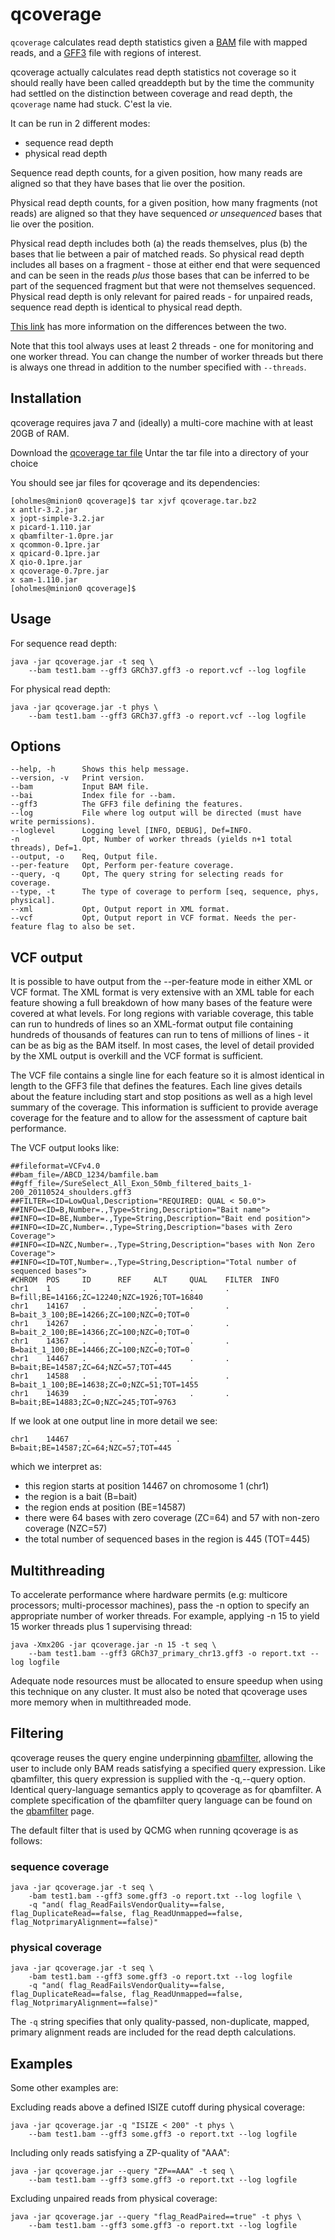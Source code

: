 # qcoverage

`qcoverage` calculates read depth 
statistics given a [BAM](http://samtools.github.io/hts-specs/SAMv1.pdf) 
file with mapped reads, and a 
[GFF3](http://www.sequenceontology.org/gff3.shtml) file with regions of
interest. 

qcoverage actually calculates read depth statistics not coverage so it
should really have been called qreaddepth but by the time the community
had settled on
the distinction between coverage and read depth, the `qcoverage` name had
stuck. C'est la vie.

It can be run in 2 different modes:

* sequence read depth
* physical read depth

Sequence read depth counts, for a given position, how many reads are
aligned so that they have bases that lie over the position. 

Physical read depth counts, for a given position, how many fragments
(not reads)
are aligned so that they have sequenced _or unsequenced_ bases that lie
over the position.

Physical read depth includes both (a) the reads themselves, plus (b) the 
bases that lie between a pair of matched reads. So physical read depth
includes all
bases on a fragment - those at either end that were sequenced and can be seen
in the reads _plus_ those bases that can be inferred to be part of the 
sequenced fragment but that were not themselves sequenced. Physical read
depth is only relevant for paired reads - for unpaired reads, sequence
read depth is identical to physical read depth.

[This link](http://www.nature.com/nrg/journal/v11/n10/fig_tab/nrg2841_F1.html#figure-title)
has more information on the differences between the two.

Note that this tool always uses at least 2 threads - one for monitoring
and one worker thread. You can change the number of worker threads but
there is always one thread in addition to the number specified with
`--threads`. 

## Installation

qcoverage requires java 7 and (ideally) a multi-core machine with at least 20GB of RAM.

Download the [qcoverage tar file](http://sourceforge.net/projects/adamajava/files/qcoverage.tar.bz2/download)
Untar the tar file into a directory of your choice

You should see jar files for qcoverage and its dependencies:

~~~~{.text}
[oholmes@minion0 qcoverage]$ tar xjvf qcoverage.tar.bz2
x antlr-3.2.jar
x jopt-simple-3.2.jar
x picard-1.110.jar
x qbamfilter-1.0pre.jar
x qcommon-0.1pre.jar
x qpicard-0.1pre.jar
X qio-0.1pre.jar
x qcoverage-0.7pre.jar
x sam-1.110.jar
[oholmes@minion0 qcoverage]$
~~~~

## Usage

For sequence read depth:

~~~~{.text}
java -jar qcoverage.jar -t seq \
    --bam test1.bam --gff3 GRCh37.gff3 -o report.vcf --log logfile
~~~~

For physical read depth:

~~~~{.text}
java -jar qcoverage.jar -t phys \
    --bam test1.bam --gff3 GRCh37.gff3 -o report.vcf --log logfile
~~~~



## Options

~~~~{.text}
--help, -h      Shows this help message.               
--version, -v   Print version.                    
--bam           Input BAM file.
--bai           Index file for --bam.
--gff3          The GFF3 file defining the features.   
--log           File where log output will be directed (must have write permissions).       
--loglevel      Logging level [INFO, DEBUG], Def=INFO. 
-n              Opt, Number of worker threads (yields n+1 total threads), Def=1.
--output, -o    Req, Output file.
--per-feature   Opt, Perform per-feature coverage.
--query, -q     Opt, The query string for selecting reads for coverage.
--type, -t      The type of coverage to perform [seq, sequence, phys, physical].
--xml           Opt, Output report in XML format.
--vcf           Opt, Output report in VCF format. Needs the per-feature flag to also be set.
~~~~

## VCF output

It is possible to have output from the --per-feature mode in either XML or
VCF format. The XML format is very extensive with an XML table for each
feature showing a full breakdown of how many bases of the feature were 
covered at what levels. For long regions with variable coverage, this table
can run to hundreds of lines so an XML-format output file containing 
hundreds of thousands of features can run to tens of millions of lines - it
can be as big as the BAM itself. In most cases, the level of detail provided
by the XML output is overkill and the VCF format is sufficient.

The VCF file contains a single line for each feature so it is almost
identical in length to the GFF3 file that defines the features. Each line 
gives details about the feature including start and stop positions as well 
as a high level summary of the coverage. This information is sufficient to 
provide average coverage for the feature and to allow for the assessment of 
capture bait performance.

The VCF output looks like:

~~~~{.text}
##fileformat=VCFv4.0
##bam_file=/ABCD_1234/bamfile.bam
##gff_file=/SureSelect_All_Exon_50mb_filtered_baits_1-200_20110524_shoulders.gff3
##FILTER=<ID=LowQual,Description="REQUIRED: QUAL < 50.0">
##INFO=<ID=B,Number=.,Type=String,Description="Bait name">
##INFO=<ID=BE,Number=.,Type=String,Description="Bait end position">
##INFO=<ID=ZC,Number=.,Type=String,Description="bases with Zero Coverage">
##INFO=<ID=NZC,Number=.,Type=String,Description="bases with Non Zero Coverage">
##INFO=<ID=TOT,Number=.,Type=String,Description="Total number of sequenced bases">
#CHROM  POS     ID      REF     ALT     QUAL    FILTER  INFO
chr1    1       .       .       .       .       .       B=fill;BE=14166;ZC=12240;NZC=1926;TOT=16840
chr1    14167   .       .       .       .       .       B=bait_3_100;BE=14266;ZC=100;NZC=0;TOT=0
chr1    14267   .       .       .       .       .       B=bait_2_100;BE=14366;ZC=100;NZC=0;TOT=0
chr1    14367   .       .       .       .       .       B=bait_1_100;BE=14466;ZC=100;NZC=0;TOT=0
chr1    14467   .       .       .       .       .       B=bait;BE=14587;ZC=64;NZC=57;TOT=445
chr1    14588   .       .       .       .       .       B=bait_1_100;BE=14638;ZC=0;NZC=51;TOT=1455
chr1    14639   .       .       .       .       .       B=bait;BE=14883;ZC=0;NZC=245;TOT=9763
~~~~

If we look at one output line in more detail we see:

~~~~{.text}
chr1    14467    .    .    .    .    .    B=bait;BE=14587;ZC=64;NZC=57;TOT=445
~~~~

which we interpret as:

* this region starts at position 14467 on chromosome 1 (chr1)
* the region is a bait (B=bait)
* the region ends at position (BE=14587)
* there were 64 bases with zero coverage (ZC=64) and 57 with non-zero coverage (NZC=57)
* the total number of sequenced bases in the region is 445 (TOT=445)

## Multithreading

To accelerate performance where hardware permits (e.g: multicore processors;
multi-processor machines), pass the -n option to specify an appropriate number
of worker threads.  For example, applying -n 15 to yield 15 worker threads plus 
1 supervising thread:

~~~~{.text}
java -Xmx20G -jar qcoverage.jar -n 15 -t seq \
    --bam test1.bam --gff3 GRCh37_primary_chr13.gff3 -o report.txt --log logfile
~~~~

Adequate node resources must be allocated to ensure speedup when using this
technique on any cluster. It must also be noted that qcoverage uses more memory
when in multithreaded mode.

## Filtering

qcoverage reuses the query engine underpinning
[qbamfilter](../qbamfilter/), allowing the user to include only BAM reads 
satisfying a specified query expression. Like qbamfilter, this query
expression is supplied with the -q,--query option.  Identical query-language
semantics apply to qcoverage as for qbamfilter. A complete specification of
the qbamfilter query language can be found on the [qbamfilter](qBamfilter) page.

The default filter that is used by QCMG when running qcoverage is as follows:

###  sequence coverage

~~~~{.text}
java -jar qcoverage.jar -t seq \
    -bam test1.bam --gff3 some.gff3 -o report.txt --log logfile \
    -q "and( flag_ReadFailsVendorQuality==false, flag_DuplicateRead==false, flag_ReadUnmapped==false, flag_NotprimaryAlignment==false)"
~~~~

### physical coverage

~~~~{.text}
java -jar qcoverage.jar -t seq \
    -bam test1.bam --gff3 some.gff3 -o report.txt --log logfile
    -q "and( flag_ReadFailsVendorQuality==false, flag_DuplicateRead==false, flag_ReadUnmapped==false, flag_NotprimaryAlignment==false)"
~~~~

The `-q` string specifies that only quality-passed, non-duplicate, mapped,
primary alignment reads are included for the read depth calculations.

## Examples

Some other examples are:

Excluding reads above a defined ISIZE cutoff during physical coverage:

~~~~{.text}
java -jar qcoverage.jar -q "ISIZE < 200" -t phys \
    --bam test1.bam --gff3 some.gff3 -o report.txt --log logfile
~~~~

Including only reads satisfying a ZP-quality of "AAA":

~~~~{.text}
java -jar qcoverage.jar --query "ZP==AAA" -t seq \
    --bam test1.bam --gff3 some.gff3 -o report.txt --log logfile
~~~~

Excluding unpaired reads from physical coverage:

~~~~{.text}
java -jar qcoverage.jar --query "flag_ReadPaired==true" -t phys \
    --bam test1.bam --gff3 some.gff3 -o report.txt --log logfile
~~~~
